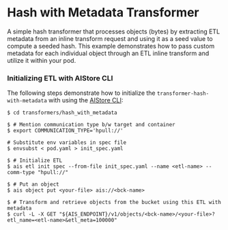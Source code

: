 # Hash with Metadata Transformer

A simple hash transformer that processes objects (bytes) by extracting ETL metadata from an inline transform request and using it as a seed value to compute a seeded hash. This example demonstrates how to pass custom metadata for each individual object through an ETL inline transform and utilize it within your pod.

### Initializing ETL with AIStore CLI

The following steps demonstrate how to initialize the `transformer-hash-with-metadata` with using the [AIStore CLI](https://github.com/NVIDIA/aistore/blob/master/docs/cli.md):

```!bash
$ cd transformers/hash_with_metadata

$ # Mention communication type b/w target and container
$ export COMMUNICATION_TYPE='hpull://'

# Substitute env variables in spec file
$ envsubst < pod.yaml > init_spec.yaml

$ # Initialize ETL
$ ais etl init spec --from-file init_spec.yaml --name <etl-name> --comm-type "hpull://"

$ # Put an object
$ ais object put <your-file> ais://<bck-name>

$ # Transform and retrieve objects from the bucket using this ETL with metadata
$ curl -L -X GET "${AIS_ENDPOINT}/v1/objects/<bck-name>/<your-file>?etl_name=<etl-name>&etl_meta=100000"
```